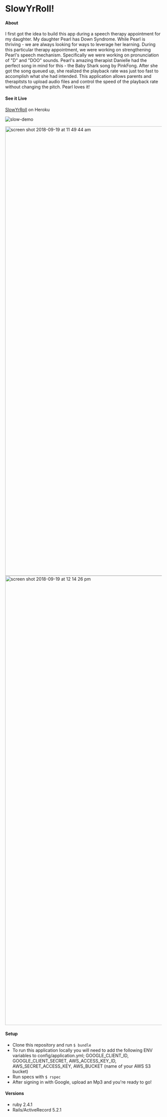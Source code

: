 # SlowYrRoll!

#### About
I first got the idea to build this app during a speech therapy appointment for my daughter. My daughter Pearl has Down Syndrome. While Pearl is thriving - we are always looking for ways to leverage her learning. During this particular therapy appointment, we were working on strengthening Pearl's speech mechanism. Specifically we were working on pronunciation of "D"
and "DOO" sounds. Pearl's amazing therapist Danielle had the perfect song in mind for this - the Baby Shark song by PinkFong. After she got the song queued up, she realized the playback rate was just too fast to accomplish what she had intended. This application allows parents and therapitsts to upload audio files and control the speed of the playback rate without changing the pitch. Pearl loves it!

#### See it Live
[SlowYrRoll](https://slow-yr-roll.herokuapp.com) on Heroku

![slow-demo](https://user-images.githubusercontent.com/33355897/50727397-97110980-10d7-11e9-88ba-d68674150789.gif)

<img width="1440" alt="screen shot 2018-09-19 at 11 49 44 am" src="https://user-images.githubusercontent.com/33355897/45772631-7b0b5a00-bc05-11e8-8679-bc87c5969592.png">

<img width="1440" alt="screen shot 2018-09-19 at 12 14 26 pm" src="https://user-images.githubusercontent.com/33355897/45772699-a55d1780-bc05-11e8-9564-221fcf31e74f.png">

#### Setup
* Clone this repository and run ``$ bundle``
* To run this application locally you will need to add the following ENV variables to config/application.yml; GOOGLE_CLIENT_ID, GOOGLE_CLIENT_SECRET, AWS_ACCESS_KEY_ID, AWS_SECRET_ACCESS_KEY, AWS_BUCKET (name of your AWS S3 bucket)
* Run specs with ``$ rspec``
* After signing in with Google, upload an Mp3 and you're ready to go!

#### Versions
* ruby 2.4.1
* Rails/ActiveRecord 5.2.1


